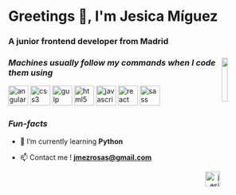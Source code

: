 # Greetings 🖖, I'm Jesica Míguez
### A junior frontend developer from Madrid
<h3><img align="right" src="https://cdn.discordapp.com/attachments/233277852097708033/755159560758493184/Jess_ava.png" height=15% width=15% /><h3>

### *Machines usually follow my commands when I code them using*
<p align="left"><img src="https://devicons.github.io/devicon/devicon.git/icons/angularjs/angularjs-original.svg" alt="angularjs" width="40" height="40"/> <img src="https://devicons.github.io/devicon/devicon.git/icons/css3/css3-original-wordmark.svg" alt="css3" width="40" height="40"/> <img src="https://devicons.github.io/devicon/devicon.git/icons/gulp/gulp-plain.svg" alt="gulp" width="40" height="40"/> <img src="https://devicons.github.io/devicon/devicon.git/icons/html5/html5-original-wordmark.svg" alt="html5" width="40" height="40"/> <img src="https://devicons.github.io/devicon/devicon.git/icons/javascript/javascript-original.svg" alt="javascript" width="40" height="40"/> <img src="https://devicons.github.io/devicon/devicon.git/icons/react/react-original-wordmark.svg" alt="react" width="40" height="40"/> <img src="https://devicons.github.io/devicon/devicon.git/icons/sass/sass-original.svg" alt="sass" width="40" height="40"/></p>

### *Fun-facts*

- 🌱 I’m currently learning **Python**

- 📫 Contact me ! **jmezrosas@gmail.com**

<p align="right">
<a href="https://linkedin.com/in/jesicamiguezrosas" target="blank"><img align="center" src="https://cdn.jsdelivr.net/npm/simple-icons@3.0.1/icons/linkedin.svg" alt="jesicamiguezrosas" height="30" width="30" /></a>
</p>
